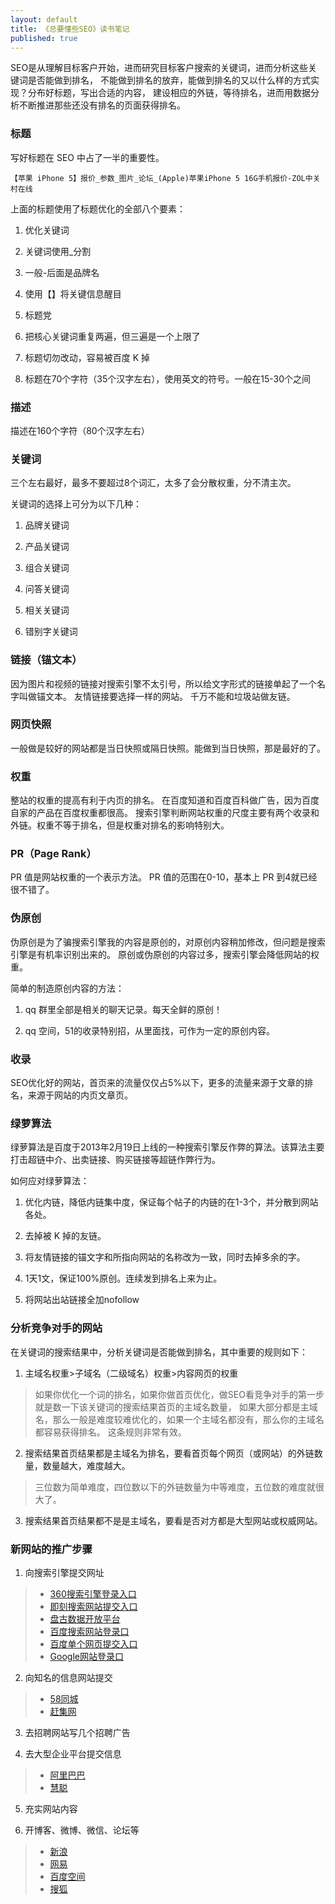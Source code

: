 ```yaml
---
layout: default
title: 《总要懂些SEO》读书笔记
published: true
---
```


SEO是从理解目标客户开始，进而研究目标客户搜索的关键词，进而分析这些关键词是否能做到排名，
不能做到排名的放弃，能做到排名的又以什么样的方式实现？分布好标题，写出合适的内容，
建设相应的外链，等待排名，进而用数据分析不断推进那些还没有排名的页面获得排名。


### 标题
写好标题在 SEO 中占了一半的重要性。

```
【苹果 iPhone 5】报价_参数_图片_论坛_(Apple)苹果iPhone 5 16G手机报价-ZOL中关村在线
```

上面的标题使用了标题优化的全部八个要素：

1. 优化关键词

2. 关键词使用_分割

3. 一般-后面是品牌名

4. 使用【】将关键信息醒目

5. 标题党

6. 把核心关键词重复两遍，但三遍是一个上限了

7. 标题切勿改动，容易被百度 K 掉

8. 标题在70个字符（35个汉字左右），使用英文的符号。一般在15-30个之间

### 描述
描述在160个字符（80个汉字左右）

### 关键词
三个左右最好，最多不要超过8个词汇，太多了会分散权重，分不清主次。

关键词的选择上可分为以下几种：

1. 品牌关键词

2. 产品关键词

3. 组合关键词

4. 问答关键词

5. 相关关键词

6. 错别字关键词


### 链接（锚文本）
因为图片和视频的链接对搜索引擎不太引号，所以给文字形式的链接单起了一个名字叫做锚文本。
友情链接要选择一样的网站。
千万不能和垃圾站做友链。

### 网页快照
一般做是较好的网站都是当日快照或隔日快照。能做到当日快照，那是最好的了。

### 权重
整站的权重的提高有利于内页的排名。
在百度知道和百度百科做广告，因为百度自家的产品在百度权重都很高。
搜索引擎判断网站权重的尺度主要有两个收录和外链。权重不等于排名，但是权重对排名的影响特别大。

### PR（Page Rank）
PR 值是网站权重的一个表示方法。
PR 值的范围在0-10，基本上 PR 到4就已经很不错了。

### 伪原创
伪原创是为了骗搜索引擎我的内容是原创的，对原创内容稍加修改，但问题是搜索引擎是有机率识别出来的。
原创或伪原创的内容过多，搜索引擎会降低网站的权重。

简单的制造原创内容的方法：

1. qq 群里全部是相关的聊天记录。每天全鲜的原创！

2. qq 空间，51的收录特别招，从里面找，可作为一定的原创内容。

### 收录
SEO优化好的网站，首页来的流量仅仅占5%以下，更多的流量来源于文章的排名，来源于网站的内页文章页。

### 绿萝算法
绿萝算法是百度于2013年2月19日上线的一种搜索引擎反作弊的算法。该算法主要打击超链中介、出卖链接、购买链接等超链作弊行为。

如何应对绿萝算法：

1. 优化内链，降低内链集中度，保证每个帖子的内链的在1-3个，并分散到网站各处。

2. 去掉被 K 掉的友链。

3. 将友情链接的锚文字和所指向网站的名称改为一致，同时去掉多余的字。

4. 1天1文，保证100%原创。连续发到排名上来为止。

5. 将网站出站链接全加nofollow


### 分析竞争对手的网站
在关键词的搜索结果中，分析关键词是否能做到排名，其中重要的规则如下：

1. 主域名权重>子域名（二级域名）权重>内容网页的权重
> 如果你优化一个词的排名，如果你做首页优化，做SEO看竞争对手的第一步就是数一下该关键词的搜索结果首页的主域名数量，
> 如果大部分都是主域名，那么一般是难度较难优化的，如果一个主域名都没有，那么你的主域名都容易获得排名。
> 这条规则非常有效。

2. 搜索结果首页结果都是主域名为排名，要看首页每个网页（或网站）的外链数量，数量越大，难度越大。
> 三位数为简单难度，四位数以下的外链数量为中等难度，五位数的难度就很大了。

3. 搜索结果首页结果都不是是主域名，要看是否对方都是大型网站或权威网站。

### 新网站的推广步骤

1. 向搜索引擎提交网址
> * [360搜索引擎登录入口](http://info.so.360.cn/site_submit.html)
> * [即刻搜索网站提交入口](http://zz.jike.com/submit/genUrlForm)
> * [盘古数据开放平台](http://open.panguso.com/data/resource/url/new)
> * [百度搜索网站登录口](http://www.baidu.com/search/url_submit.html)
> * [百度单个网页提交入口](http://zhanzhang.baidu.com/sitesubmit)
> * [Google网站登录口](https://www.google.com/webmaste...)

2. 向知名的信息网站提交
> * [58同城](http://www.58.com/)
> * [赶集网](http://www.ganji.com/)

3. 去招聘网站写几个招聘广告

4. 去大型企业平台提交信息
> * [阿里巴巴](http://www.alibaba.com/)
> * [慧聪](http://www.hc360.com/)

5. 充实网站内容

6. 开博客、微博、微信、论坛等
> * [新浪](http://www.sina.com.cn)
> * [网易](http://www.163.com)
> * [百度空间](http://space.baidu.com)
> * [搜狐](http://www.sohu.com)
